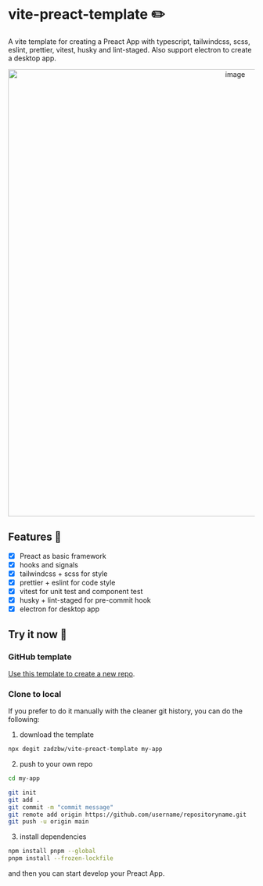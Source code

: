 # vite-preact-template ✏️

A vite template for creating a Preact App with typescript, tailwindcss, scss, eslint, prettier, vitest, husky and lint-staged. Also support electron to create a desktop app.

<p align="center">
<img width="912" alt="image" src="https://github.com/zadzbw/vite-preact-template/assets/12731790/ef423988-042c-4307-b985-2a2a7466af9d">
</p>

## Features 🎸

- [x] Preact as basic framework
- [x] hooks and signals
- [x] tailwindcss + scss for style
- [x] prettier + eslint for code style
- [x] vitest for unit test and component test
- [x] husky + lint-staged for pre-commit hook
- [x] electron for desktop app

## Try it now 🚀

### GitHub template

[Use this template to create a new repo](https://github.com/zadzbw/vite-preact-template/generate).

### Clone to local

If you prefer to do it manually with the cleaner git history, you can do the following:

1. download the template

```bash
npx degit zadzbw/vite-preact-template my-app
```

2. push to your own repo

```bash
cd my-app

git init
git add .
git commit -m "commit message"
git remote add origin https://github.com/username/repositoryname.git
git push -u origin main
```

3. install dependencies

```bash
npm install pnpm --global
pnpm install --frozen-lockfile
```

and then you can start develop your Preact App.
